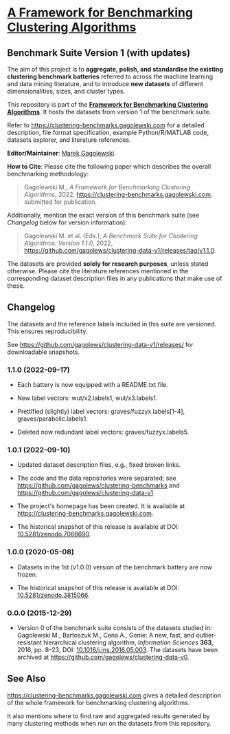 # [A Framework for Benchmarking Clustering Algorithms](https://clustering-benchmarks.gagolewski.com)
## Benchmark Suite Version 1 (with updates)

The aim of this project is to **aggregate, polish, and standardise the
existing clustering benchmark batteries** referred to across the machine
learning and data mining literature, and to introduce **new datasets**
of different dimensionalities, sizes, and cluster types.

This repository is part of the
[**Framework for Benchmarking Clustering Algorithms**](https://clustering-benchmarks.gagolewski.com).
It hosts the datasets from version 1 of the benchmark suite.

Refer to <https://clustering-benchmarks.gagolewski.com>
for a detailed description, file format specification,
example Python/R/MATLAB code, datasets explorer,
and literature references.



**Editor/Maintainer**:
[Marek Gagolewski](https://www.gagolewski.com).


**How to Cite**: Please cite the following paper which describes
the overall benchmarking methodology:

> Gagolewski M., *A Framework for Benchmarking Clustering Algorithms*, 2022,
<https://clustering-benchmarks.gagolewski.com>, submitted for publication.


Additionally, mention the exact version of this benchmark suite
(see *Changelog* below for version information):

> Gagolewski M. et al. (Eds.), *A Benchmark Suite for Clustering Algorithms:
Version 1.1.0*, 2022,
<https://github.com/gagolews/clustering-data-v1/releases/tag/v1.1.0>.


The datasets are provided **solely for research purposes**,
unless stated otherwise. Please cite the literature references mentioned
in the corresponding dataset description files in any publications
that make use of these.




## Changelog

The datasets and the reference labels included in this suite
are versioned. This ensures reproducibility.

See <https://github.com/gagolews/clustering-data-v1/releases/> for
downloadable snapshots.


###  1.1.0 (2022-09-17)

-   Each battery is now equipped with a README.txt file.

-   New label vectors:
    wut/x2.labels1,
    wut/x3.labels1.

-   Prettified (slightly) label vectors:
    graves/fuzzyx.labels[1-4],
    graves/parabolic.labels1.

-   Deleted now redundant label vectors:
    graves/fuzzyx.labels5.


###  1.0.1 (2022-09-10)

-   Updated dataset description files, e.g., fixed broken links.

-   The code and the data repositories were separated; see
    <https://github.com/gagolews/clustering-benchmarks> and
    <https://github.com/gagolews/clustering-data-v1>.

-   The project's homepage has been created. It is available at
    <https://clustering-benchmarks.gagolewski.com>.

-   The historical snapshot of this release is available at
    DOI: [10.5281/zenodo.7066690](https://doi.org/10.5281/zenodo.7066690).


###  1.0.0 (2020-05-08)

-   Datasets in the 1st (v1.0.0) version of the benchmark
    battery are now frozen.

-   The historical snapshot of this release is available at
    DOI: [10.5281/zenodo.3815066](https://doi.org/10.5281/zenodo.3815066).


###  0.0.0 (2015-12-29)

-   Version 0 of the benchmark suite consists of the datasets
    studied in: Gagolewski M., Bartoszuk M., Cena A.,
    Genie: A new, fast, and outlier-resistant hierarchical
    clustering algorithm, *Information Sciences* **363**, 2016, pp. 8–23,
    DOI: [10.1016/j.ins.2016.05.003](https://doi.org/10.1016/j.ins.2016.05.003).
    The datasets have been archived at
    <https://github.com/gagolews/clustering-data-v0>.


## See Also

<https://clustering-benchmarks.gagolewski.com> gives a detailed description
of the whole framework for benchmarking clustering algorithms.

It also mentions where to find raw and aggregated results generated
by many clustering methods when run on the datasets from this repository.
